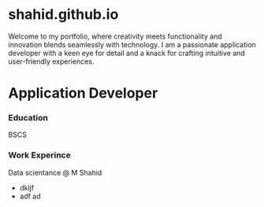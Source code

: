 # shahid.github.io
Welcome to my portfolio, where creativity meets functionality and innovation blends seamlessly with technology. I am a passionate application developer with a keen eye for detail and a knack for crafting intuitive and user-friendly experiences. 

# Application Developer
### Education
BSCS
### Work Experince 
Data scientance @ M Shahid
- dkljf
- adf ad
